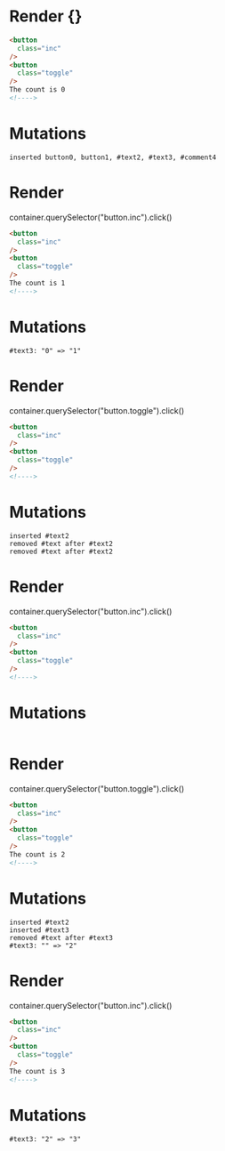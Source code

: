 # Render {}
```html
<button
  class="inc"
/>
<button
  class="toggle"
/>
The count is 0
<!---->
```

# Mutations
```
inserted button0, button1, #text2, #text3, #comment4
```


# Render 
container.querySelector("button.inc").click()

```html
<button
  class="inc"
/>
<button
  class="toggle"
/>
The count is 1
<!---->
```

# Mutations
```
#text3: "0" => "1"
```


# Render 
container.querySelector("button.toggle").click()

```html
<button
  class="inc"
/>
<button
  class="toggle"
/>
<!---->
```

# Mutations
```
inserted #text2
removed #text after #text2
removed #text after #text2
```


# Render 
container.querySelector("button.inc").click()

```html
<button
  class="inc"
/>
<button
  class="toggle"
/>
<!---->
```

# Mutations
```

```


# Render 
container.querySelector("button.toggle").click()

```html
<button
  class="inc"
/>
<button
  class="toggle"
/>
The count is 2
<!---->
```

# Mutations
```
inserted #text2
inserted #text3
removed #text after #text3
#text3: "" => "2"
```


# Render 
container.querySelector("button.inc").click()

```html
<button
  class="inc"
/>
<button
  class="toggle"
/>
The count is 3
<!---->
```

# Mutations
```
#text3: "2" => "3"
```